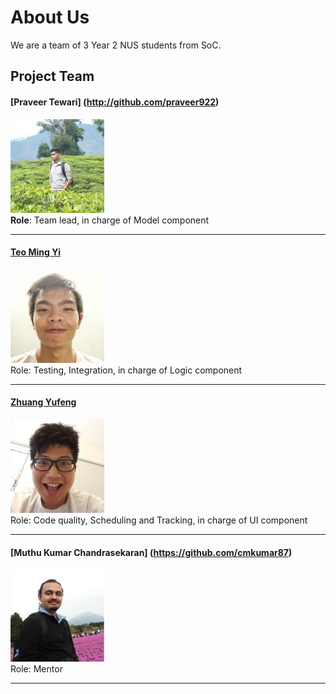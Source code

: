 # About Us

We are a team of 3 Year 2 NUS students from SoC.

## Project Team

#### [Praveer Tewari] (http://github.com/praveer922) <br>
<img src="images/PraveerTewari.jpg" width="150"><br>
**Role**:  Team lead, in charge of Model component

-----

#### [Teo Ming Yi](http://github.com/myteo)
<img src="images/MingYi.jpg" width="150"><br>
Role: Testing, Integration, in charge of Logic component

-----

#### [Zhuang Yufeng](http://github.com/rainwindy) 
<img src="images/Yufeng.jpg" width="150"><br>
Role: Code quality, Scheduling and Tracking, in charge of UI component

-----

#### [Muthu Kumar Chandrasekaran] (https://github.com/cmkumar87)
<img src="images/MuthuKumar.jpg" width="150"><br>
Role: Mentor

-----



